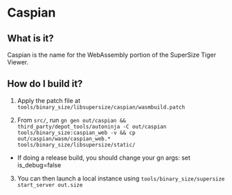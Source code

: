 # Caspian

## What is it?

Caspian is the name for the WebAssembly portion of the SuperSize Tiger Viewer.

## How do I build it?

1. Apply the patch file at `tools/binary_size/libsupersize/caspian/wasmbuild.patch`

2. From `src/`, run
`gn gen out/caspian &&
third_party/depot_tools/autoninja -C out/caspian tools/binary_size:caspian_web -v &&
cp out/caspian/wasm/caspian_web.* tools/binary_size/libsupersize/static/`

  * If doing a release build, you should change your gn args: set is\_debug=false

3. You can then launch a local instance using `tools/binary_size/supersize start_server out.size`


